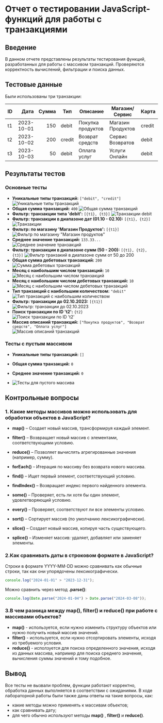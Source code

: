 #  Отчет о тестировании JavaScript-функций для работы с транзакциями

##  Введение
В данном отчете представлены результаты тестирования функций, разработанных для работы с массивом транзакций. Проверяются корректность вычислений, фильтрации и поиска данных.

##  Тестовые данные  
Были использованы три транзакции:  

| ID  | Дата       | Сумма | Тип    | Описание          | Магазин/Сервис        | Карта  |
|-----|-----------:|------:|--------|-------------------|-----------------------|--------|
| t1  | 2023-10-01 |   150 | debit  | Покупка продуктов | Магазин Продуктов     | credit |
| t2  | 2023-10-02 |   200 | credit | Возврат средств   | Сервис Возвратов      | debit  |
| t3  | 2023-10-03 |    50 | debit  | Оплата услуг      | Услуги Онлайн         | debit  |


##  Результаты тестов  

### Основные тесты  
- **Уникальные типы транзакций:** `["debit", "credit"]` 
![Уникальные типы транзакций](../Lab2/scrins/types_of_tranzactions.png)  
- **Общая сумма транзакций:** `400`
![Общая сумма транзакций](../Lab2/scrins/tatal_amount_of_tranz.jpg)
- **Фильтр: транзакции типа 'debit':** `[{t1}, {t3}]` 
![Транзакции debit](../Lab2/scrins/total_amount_debit_tranz.jpg)
- **Фильтр: транзакции в диапазоне дат (01.10 - 02.10):** `[{t1}, {t2}]` 
![Транзакции](../Lab2/scrins/transactions_up_to_the_specified_date.jpg)
- **Фильтр: по магазину 'Магазин Продуктов':** `[{t1}]`
![Фильтр по магазину "Магазин продуктов"](../Lab2/scrins/type_grossery_shop.jpg)   
- **Среднее значение транзакций:** `133.33...` 
![Среднее значение транзакций](../Lab2/scrins/average_value_of_tranz.png)     
- **Фильтр: транзакции в диапазоне сумм (50 - 200):** `[{t1}, {t2}, {t3}]`
![Фильтр транзакий в диапазоне сумм от 50 до 200](../Lab2/scrins/tranzactions_in_range_of_sums.jpg)      
- **Общая сумма дебетовых транзакций:** `200`  
![Сумма дебетовых транзакций](../Lab2/scrins/total_amount_debit_tranz.jpg)    
- **Месяц с наибольшим числом транзакций:** `10`
![Месяц с наибольшим числом транзакций](../Lab2/scrins/the_most_common_month_for_transactions.png)      
- **Месяц с наибольшим числом дебетовых транзакций:** `10`  
![Месяц с наибольшим числом дебетовых транзакций](../Lab2/scrins/month_with_the_most_debit_transactions.png)    
- **Тип транзакций с наибольшим количеством:** `"debit"` 
![Тип транзакций с наибольшим количеством](../Lab2/scrins/the_most_common_type_of_transaction.jpg)     
- **Фильтр: транзакции до 02.10.2023:** `[{t1}]` 
![Фильтр: транзакции до 02.10.2023](../Lab2/scrins/transactions_up_to_the_specified_date.jpg)     
- **Поиск транзакции по ID 't2':** `{t2}`  
![Поиск транзакции по ID 't2'](../Lab2/scrins/filter_by_id_t2.jpg)    
- **Массив описаний транзакций:** `["Покупка продуктов", "Возврат средств", "Оплата услуг"]`   
![Массив описаний транзакций](../Lab2/scrins/description_of_transactions.png)   

###  Тесты с пустым массивом  
- **Уникальные типы транзакций:** `[]` 
     
- **Общая сумма транзакций:** `0`
     
- **Среднее значение транзакций:** `0`


- ![Тесты для пустого массива](../Lab2/scrins/tests_for_empty_array.jpg)     


## Контрольные вопросы


### 1. Какие методы массивов можно использовать для обработки объектов в JavaScript?

- **map()** – Создает новый массив, трансформируя каждый элемент.

- **filter()** – Возвращает новый массив с элементами, соответствующими условию.

- **reduce()** – Позволяет вычислять агрегированные значения (например, сумму).

- **forEach()** – Итерация по массиву без возврата нового массива.

- **find()** – Ищет первый элемент, соответствующий условию.

- **findIndex()** – Возвращает индекс первого найденного элемента.

- **some()** – Проверяет, есть ли хотя бы один элемент, удовлетворяющий условию.

- **every()** – Проверяет, соответствуют ли все элементы условию.

- **sort()** – Сортирует массив (по умолчанию лексикографически).

- **slice()** – Создает новый массив, копируя часть существующего.

- **splice()** – Изменяет массив: удаляет, добавляет или заменяет элементы.


### 2.Как сравнивать даты в строковом формате в JavaScript?
Строки в формате YYYY-MM-DD можно сравнивать как обычные строки, так как они упорядочены лексикографически.
```js
console.log("2024-01-01" > "2023-12-31"); 
```


Можно сравнить через метод **.parse()**:
```js
console.log(Date.parse("2024-01-04") > Date.parse("2024-03-08"));
```


### 3.В чем разница между map(), filter() и reduce() при работе с массивами объектов?
- **map()** - используется, если нужно изменить структуру объектов или нужно получить новый массив значений.
- **filter()** - используется, если нужно отсортировать элементы, исходя из требуемого условия.
- **reduce()** - исползуется для поиска определенного значения, исходя из данных массива, например для поиска среднего значения, вычисления суммы значений и тому подобное.



## Вывод 
Все тесты не вызвали проблем, функции работают корректно, обработка данных выполняется в соответствии с ожиданиями. В ходе лабораторной работы были также даны ответы на такие вопросы, как:
- какие методы можно применять к массивам объектов;
- как сравнивать дату;
- для чего обычно используют методы **map()** , **filter()** и **reduce()**.
